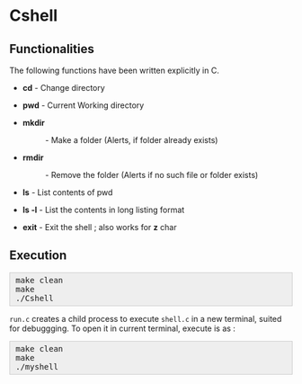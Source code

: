 # Cshell

## Functionalities

 The following functions have been written explicitly in C.

* **cd**  - Change directory

* **pwd** - Current Working directory

* **mkdir <dir>** - Make a folder (Alerts, if folder already exists)

* **rmdir <dir>** - Remove the folder (Alerts if no such file or folder exists)

* **ls** - List contents of pwd

* **ls -l** - List the contents in long listing format

* **exit** - Exit the shell ; also works for **z** char

## Execution

<pre style="background: rgb(238, 238, 238); border: 1px solid rgb(204, 204, 204); padding: 5px 10px;">make clean
make
./Cshell</pre>

`run.c` creates a child process to execute `shell.c` in a new terminal, suited for debuggging. To open it in current terminal, execute is as :

<pre style="background: rgb(238, 238, 238); border: 1px solid rgb(204, 204, 204); padding: 5px 10px;">make clean
make
./myshell</pre>